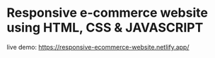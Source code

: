 # Responsive e-commerce website using HTML, CSS & JAVASCRIPT

live demo: https://responsive-ecommerce-website.netlify.app/
